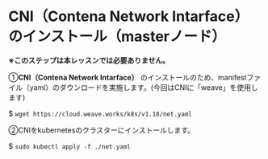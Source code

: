 # CNI（Contena Network Intarface）のインストール（masterノード）

**※このステップは本レッスンでは必要ありません。**  

①**CNI（Contena Network Intarface）** のインストールのため、manifestファイル（yaml）のダウンロードを実施します。(今回はCNIに「weave」を使用します)  

$ `wget https://cloud.weave.works/k8s/v1.18/net.yaml`  

②CNIをkubernetesのクラスターにインストールします。  

$ `sudo kubectl apply -f ./net.yaml`  
